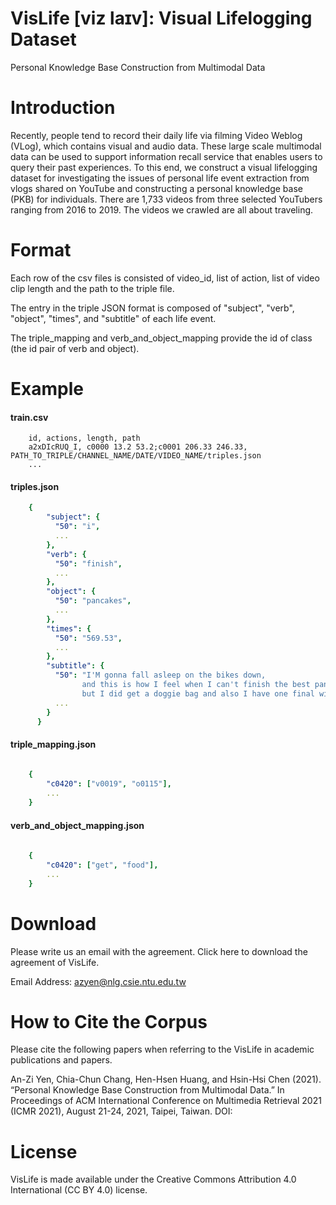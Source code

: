 # VisLife [viz laɪv]: Visual Lifelogging Dataset

Personal Knowledge Base Construction from Multimodal Data
# Introduction
Recently, people tend to record their daily life via filming Video Weblog (VLog), which contains visual and audio data. These large scale multimodal data can be used to support information recall service that enables users to query their past experiences. To this end, we construct a visual lifelogging dataset for investigating the issues of personal life event extraction from vlogs shared on YouTube and constructing a personal knowledge base (PKB) for individuals. There are 1,733 videos from three selected YouTubers ranging from 2016 to 2019. The videos we crawled are all about traveling.

# Format
Each row of the csv files is consisted of video_id, list of action, list of video clip length and the path to the triple file.

The entry in the triple JSON format is composed of "subject", "verb", "object", "times", and "subtitle" of each life event.

The triple_mapping and verb_and_object_mapping provide the id of class (the id pair of verb and object).

# Example
#### train.csv
    
```
    id, actions, length, path
    a2xDIcRUQ_I, c0000 13.2 53.2;c0001 206.33 246.33, PATH_TO_TRIPLE/CHANNEL_NAME/DATE/VIDEO_NAME/triples.json
    ...
```

#### triples.json
```yaml
    {
        "subject": {
          "50": "i",
          ...
        },
        "verb": {
          "50": "finish",
          ...
        },
        "object": {
          "50": "pancakes",
          ...
        },
        "times": {
          "50": "569.53",
          ...
        },
        "subtitle": {
          "50": "I'M gonna fall asleep on the bikes down,
                and this is how I feel when I can't finish the best pancakes in the world,
                but I did get a doggie bag and also I have one final wish yo.",
          ...
        }
      }
```
   
#### triple_mapping.json
```yaml
    
    {
        "c0420": ["v0019", "o0115"],
        ...
    }
```
  
#### verb_and_object_mapping.json
```yaml
   
    {
        "c0420": ["get", "food"],
        ...
    }
```
    
# Download
Please write us an email with the agreement. Click here to download the agreement of VisLife.

Email Address: azyen@nlg.csie.ntu.edu.tw

# How to Cite the Corpus
Please cite the following papers when referring to the VisLife in academic publications and papers.

An-Zi Yen, Chia-Chun Chang, Hen-Hsen Huang, and Hsin-Hsi Chen (2021). “Personal Knowledge Base Construction from Multimodal Data.” In Proceedings of ACM International Conference on Multimedia Retrieval 2021 (ICMR 2021), August 21-24, 2021, Taipei, Taiwan.
DOI:
# License
VisLife is made available under the Creative Commons Attribution 4.0 International (CC BY 4.0) license.
